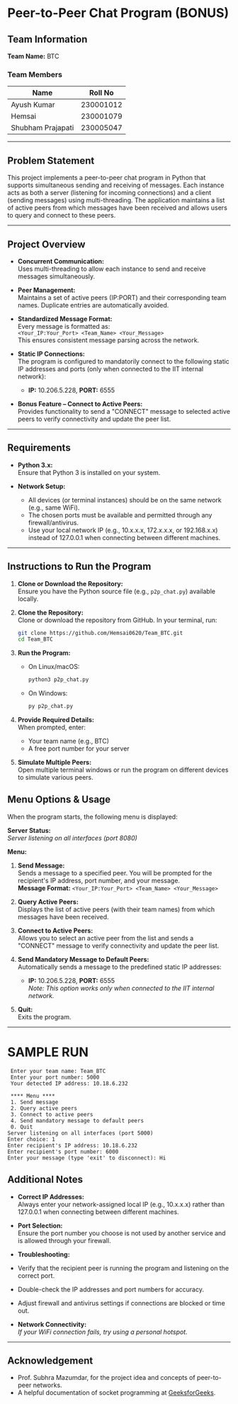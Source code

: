 # Peer-to-Peer Chat Program (BONUS)

## Team Information

**Team Name:** BTC

### Team Members

| Name              | Roll No     |
|-------------------|-------------|
| Ayush Kumar       | 230001012   |
| Hemsai            | 230001079   |
| Shubham Prajapati | 230005047   |

---

## Problem Statement

This project implements a peer-to-peer chat program in Python that supports simultaneous sending and receiving of messages. Each instance acts as both a server (listening for incoming connections) and a client (sending messages) using multi-threading. The application maintains a list of active peers from which messages have been received and allows users to query and connect to these peers.

---

## Project Overview

- **Concurrent Communication:**  
  Uses multi-threading to allow each instance to send and receive messages simultaneously.

- **Peer Management:**  
  Maintains a set of active peers (IP:PORT) and their corresponding team names. Duplicate entries are automatically avoided.

- **Standardized Message Format:**  
  Every message is formatted as:  
  `<Your_IP:Your_Port> <Team_Name> <Your_Message>`  
  This ensures consistent message parsing across the network.

- **Static IP Connections:**  
  The program is configured to mandatorily connect to the following static IP addresses and ports (only when connected to the IIT internal network):
  - **IP:** 10.206.5.228, **PORT:** 6555

- **Bonus Feature – Connect to Active Peers:**  
  Provides functionality to send a "CONNECT" message to selected active peers to verify connectivity and update the peer list.

---

## Requirements

- **Python 3.x:**  
  Ensure that Python 3 is installed on your system.

- **Network Setup:**  
  - All devices (or terminal instances) should be on the same network (e.g., same WiFi).  
  - The chosen ports must be available and permitted through any firewall/antivirus.  
  - Use your local network IP (e.g., 10.x.x.x, 172.x.x.x, or 192.168.x.x) instead of 127.0.0.1 when connecting between different machines.

---

## Instructions to Run the Program

1. **Clone or Download the Repository:**  
   Ensure you have the Python source file (e.g., `p2p_chat.py`) available locally.
2. **Clone the Repository:**  
   Clone or download the repository from GitHub. In your terminal, run:
   ```bash
   git clone https://github.com/Hemsai0620/Team_BTC.git
   cd Team_BTC
   ```

3. **Run the Program:**  
   - On Linux/macOS:
     ```bash
     python3 p2p_chat.py
     ```
   - On Windows:
     ```bash
     py p2p_chat.py
     ```

4. **Provide Required Details:**  
   When prompted, enter:
   - Your team name (e.g., BTC)
   - A free port number for your server

5. **Simulate Multiple Peers:**  
   Open multiple terminal windows or run the program on different devices to simulate various peers.

## Menu Options & Usage

When the program starts, the following menu is displayed:

**Server Status:**  
_Server listening on all interfaces (port 8080)_

**Menu:**  
1. **Send Message:**  
   Sends a message to a specified peer. You will be prompted for the recipient's IP address, port number, and your message.  
   **Message Format:** `<Your_IP:Your_Port> <Team_Name> <Your_Message>`
   
2. **Query Active Peers:**  
   Displays the list of active peers (with their team names) from which messages have been received.

3. **Connect to Active Peers:**  
   Allows you to select an active peer from the list and sends a "CONNECT" message to verify connectivity and update the peer list.

4. **Send Mandatory Message to Default Peers:**  
   Automatically sends a message to the predefined static IP addresses:  
   - **IP:** 10.206.5.228, **PORT:** 6555  
   *Note: This option works only when connected to the IIT internal network.*

0. **Quit:**  
   Exits the program.

 ---
# SAMPLE RUN
    
     Enter your team name: Team_BTC
     Enter your port number: 5000
     Your detected IP address: 10.18.6.232

     **** Menu ****
     1. Send message
     2. Query active peers
     3. Connect to active peers
     4. Send mandatory message to default peers
     0. Quit
    Server listening on all interfaces (port 5000)
    Enter choice: 1
    Enter recipient's IP address: 10.18.6.232
    Enter recipient's port number: 6000
    Enter your message (type 'exit' to disconnect): Hi
    


## Additional Notes

- **Correct IP Addresses:**  
Always enter your network-assigned local IP (e.g., 10.x.x.x) rather than 127.0.0.1 when connecting between different machines.

- **Port Selection:**  
Ensure the port number you choose is not used by another service and is allowed through your firewall.

- **Troubleshooting:**  
- Verify that the recipient peer is running the program and listening on the correct port.
- Double-check the IP addresses and port numbers for accuracy.
- Adjust firewall and antivirus settings if connections are blocked or time out.

- **Network Connectivity:**  
*If your WiFi connection fails, try using a personal hotspot.*

---

## Acknowledgement  
- Prof. Subhra Mazumdar, for the project idea and concepts of peer-to-peer networks.  
- A helpful documentation of socket programming at [GeeksforGeeks](https://www.geeksforgeeks.org/socket-programming-python/).

